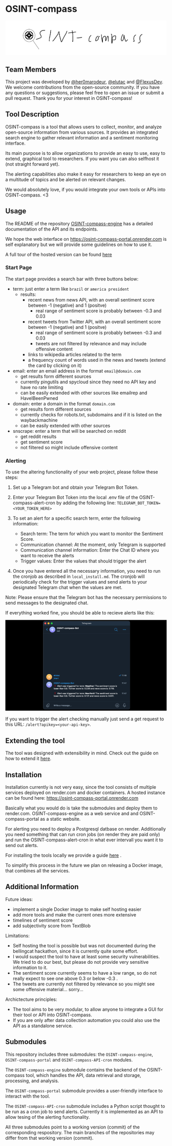 # OSINT-compass

![logo](https://github.com/elpato-dev/OSINT-compass/blob/main/images/logo.png)

## Team Members
This project was developed by [@her0marodeur](https://github.com/her0marodeur), [@elutac](https://github.com/elutac) and [@FlexusDev](https://github.com/FlexusDev). We welcome contributions from the open-source community. If you have any questions or suggestions, please feel free to open an issue or submit a pull request. Thank you for your interest in OSINT-compass!

## Tool Description
OSINT-compass is a tool that allows users to collect, monitor, and analyze open-source information from various sources. It provides an integrated search engine to gather relevant information and a sentiment monitoring interface.

Its main purpose is to allow organizations to provide an easy to use, easy to extend, graphical tool to researchers. If you want you can also selfhost it (not straight forward yet).

The alerting capabilities also make it easy for researchers to keep an eye on a multitude of topics and be alerted on relevant changes.

We would absolutely love, if you would integrate your own tools or APIs into OSINT-compass. <3 

## Usage
The README of the repository [OSINT-compass-engine](https://github.com/elpato-dev/OSINT-compass-engine/blob/main/README.md) has a detailed documentation of the API and its endpoints.

We hope the web interface on https://osint-compass-portal.onrender.com is self explanatory but we will provide some guidelines on how to use it.

A full tour of the hosted version can be found [here](https://github.com/elpato-dev/OSINT-compass/blob/main/tour_hosted_version.md)

### Start Page

The start page provides a search bar with three buttons below:
- term: just enter a term like `brazil` or `america president`
  - results:
    - recent news from news API, with an overall sentiment score between -1 (negative) and 1 (positve)
      - real range of sentiment score is probably between -0.3 and 0.03
    - recent tweets from Twitter API, with an overall sentiment score between -1 (negative) and 1 (positve)
      - real range of sentiment score is probably between -0.3 and 0.03
      - tweets are not filtered by relevance and may include offensive content
    - links to wikipedia articles related to the term
    - a frequency count of words used in the news and tweets (extend the card by clicking on it)
- email: enter an email address in the format `email@domain.com`
     - get results form different sources
     - currently pingutils and spycloud since they need no API key and have no rate limiting
     - can be easily extended with other sources like emailrep and HaveIBeenPwned
- domain: enter a domain in the format `domain.com`
     - get results form different sources
     - currently checks for robots.txt, subdomains and if it is listed on the waybackmachine
     - can be easily extended with other sources
- snscrape: enter a term that will be searched on reddit
     - get reddit results
     - get sentiment score
     - not filtered so might include offensive content
     
### Alerting

To use the altering functionality of your web project, please follow these steps:

1. Set up a Telegram bot and obtain your Telegram Bot Token.

2. Enter your Telegram Bot Token into the local .env file of the OSINT-compass-alert-cron by adding the following line: `TELEGRAM_BOT_TOKEN=<YOUR_TOKEN_HERE>` 

3. To set an alert for a specific search term, enter the following information:
   - Search term: The term for which you want to monitor the Sentiment Score.
   - Communication channel: At the moment, only Telegram is supported
   - Communication channel information: Enter the Chat ID where you want to receive the alerts
   - Trigger values: Enter the values that should trigger the alert
   
4. Once you have entered all the necessary information, you need to run the cronjob as described in `local_install.md`. The cronjob will periodically check for the trigger values and send alerts to your designated Telegram chat when the values are met.

Note: Please ensure that the Telegram bot has the necessary permissions to send messages to the designated chat.

If everything worked fine, you should be able to recieve alerts like this:

![telegram_alerts](https://github.com/elpato-dev/OSINT-compass/blob/main/images/telegram_alerts.png)

If you want to trigger the alert checking manually just send a get request to this URL: `/alert?apikey=<your-api-key>`.

## Extending the tool

The tool was designed with extensibility in mind. Check out the guide on how to extend it [here](https://github.com/elpato-dev/OSINT-compass/blob/main/extension_guide.md).

## Installation
Installation currently is not very easy, since the tool consists of multiple services deployed on render.com and docker containers. A hosted instance can be found here: https://osint-compass-portal.onrender.com

Basically what you would do is take the submodules and deploy them to render.com. OSINT-compass-engine as a web service and and OSINT-compass-portal as a static website. 

For alerting you need to deploy a Postgresql datbase on render. Additionally you need something that can run cron jobs (on render they are paid only) and run the OSINT-compass-alert-cron in what ever intervall you want it to send out alerts. 

For installing the tools locally we provide a guide [here](https://github.com/elpato-dev/OSINT-compass/blob/main/local_install.md) .

To simplify this process in the future we plan on releasing a Docker image, that combines all the services.

## Additional Information
Future ideas:
- implement a single Docker image to make self hosting easier
- add more tools and make the current ones more extensive
- timelines of sentiment score
- add subjectivity score from TextBlob

Limitations:
- Self hosting the tool is possible but was not documented during the bellingcat hackathon, since it is currently quite some effort.
- I would suspect the tool to have at least some security vulnerabilities. We tried to do our best, but please do not provide very sensitive information to it.
- The sentiment score currently seems to have a low range, so do not really expect to see one above 0.3 or below -0.3 . 
- The tweets are currently not filtered by relevance so you might see some offensive material... sorry...

Archictecture principles:
- The tool aims to be very modular, to allow anyone to integrate a GUI for their tool or API into OSINT-compass.
- If you are only after data collection automation you could also use the API as a standalone service.

## Submodules
This repository includes three submodules: the `OSINT-compass-engine`, `OSINT-compass-portal` and `OSINT-compass-API-cron` modules. 

The `OSINT-compass-engine` submodule contains the backend of the OSINT-compass tool, which handles the API, data retrieval and storage, processing, and analysis. 

The `OSINT-compass-portal` submodule provides a user-friendly interface to interact with the tool. 

The `OSINT-compass-API-cron` submodule includes a Python script thought to be run as a cron job to send alerts. Currently it is implemented as an API to allow tesing of the alerting functionality.

All three submodules point to a working version (commit) of the corresponding respository. The main branches of the repositories may differ from that working version (commit). 
